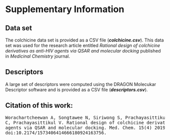 # Supplementary Information
## Data set

The colchicine data set is provided as a CSV file (***colchicine.csv***). This data set was used for the research article entitled *Rational design of colchicine derivatives as anti-HIV agents via QSAR and molecular docking* published in *Medicinal Chemistry* journal.

## Descriptors

A large set of descriptors were computed using the DRAGON Molecukar Descriptor software and is provided as a CSV file (***descriptors.csv***).

## Citation of this work:
<pre>
Worachartcheewan A, Songtawee N, Siriwong S, Prachayasittikul S, Nantasenamat 
C, Prachayasittikul V. Rational design of colchicine derivatives as anti-HIV
agents via QSAR and molecular docking. Med. Chem. 15(4) 2019: 328-340. 
doi:10.2174/1573406414666180924163756.
</pre>
